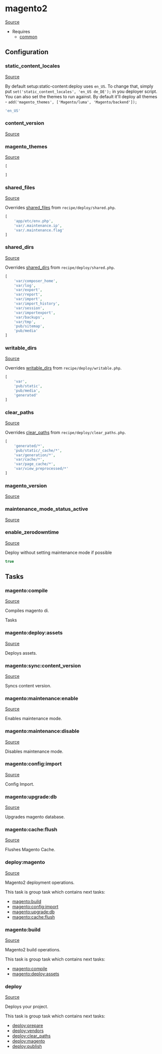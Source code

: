 <!-- DO NOT EDIT THIS FILE! -->
<!-- Instead edit recipe/magento2.php -->
<!-- Then run bin/docgen -->

# magento2

[Source](/recipe/magento2.php)

* Requires
  * [common](/docs/recipe/common.md)

## Configuration
### static_content_locales
[Source](https://github.com/deployphp/deployer/blob/master/recipe/magento2.php#L22)

By default setup:static-content:deploy uses `en_US`.
To change that, simply put `set('static_content_locales', 'en_US de_DE');`
in you deployer script.
You can also set the themes to run against. By default it'll deploy
all themes - `add('magento_themes', ['Magento/luma', 'Magento/backend']);`

```php title="Default value"
'en_US'
```


### content_version
[Source](https://github.com/deployphp/deployer/blob/master/recipe/magento2.php#L24)





### magento_themes
[Source](https://github.com/deployphp/deployer/blob/master/recipe/magento2.php#L28)



```php title="Default value"
[

]
```


### shared_files
[Source](https://github.com/deployphp/deployer/blob/master/recipe/magento2.php#L32)

Overrides [shared_files](/docs/recipe/deploy/shared.md#shared_files) from `recipe/deploy/shared.php`.



```php title="Default value"
[
    'app/etc/env.php',
    'var/.maintenance.ip',
    'var/.maintenance.flag'
]
```


### shared_dirs
[Source](https://github.com/deployphp/deployer/blob/master/recipe/magento2.php#L37)

Overrides [shared_dirs](/docs/recipe/deploy/shared.md#shared_dirs) from `recipe/deploy/shared.php`.



```php title="Default value"
[
    'var/composer_home',
    'var/log',
    'var/export',
    'var/report',
    'var/import',
    'var/import_history',
    'var/session',
    'var/importexport',
    'var/backups',
    'var/tmp',
    'pub/sitemap',
    'pub/media'
]
```


### writable_dirs
[Source](https://github.com/deployphp/deployer/blob/master/recipe/magento2.php#L51)

Overrides [writable_dirs](/docs/recipe/deploy/writable.md#writable_dirs) from `recipe/deploy/writable.php`.



```php title="Default value"
[
    'var',
    'pub/static',
    'pub/media',
    'generated'
]
```


### clear_paths
[Source](https://github.com/deployphp/deployer/blob/master/recipe/magento2.php#L57)

Overrides [clear_paths](/docs/recipe/deploy/clear_paths.md#clear_paths) from `recipe/deploy/clear_paths.php`.



```php title="Default value"
[
    'generated/*',
    'pub/static/_cache/*',
    'var/generation/*',
    'var/cache/*',
    'var/page_cache/*',
    'var/view_preprocessed/*'
]
```


### magento_version
[Source](https://github.com/deployphp/deployer/blob/master/recipe/magento2.php#L66)





### maintenance_mode_status_active
[Source](https://github.com/deployphp/deployer/blob/master/recipe/magento2.php#L73)





### enable_zerodowntime
[Source](https://github.com/deployphp/deployer/blob/master/recipe/magento2.php#L80)

Deploy without setting maintenance mode if possible

```php title="Default value"
true
```



## Tasks

### magento:compile
[Source](https://github.com/deployphp/deployer/blob/master/recipe/magento2.php#L84)

Compiles magento di.

Tasks


### magento:deploy:assets
[Source](https://github.com/deployphp/deployer/blob/master/recipe/magento2.php#L91)

Deploys assets.




### magento:sync:content_version
[Source](https://github.com/deployphp/deployer/blob/master/recipe/magento2.php#L104)

Syncs content version.




### magento:maintenance:enable
[Source](https://github.com/deployphp/deployer/blob/master/recipe/magento2.php#L114)

Enables maintenance mode.




### magento:maintenance:disable
[Source](https://github.com/deployphp/deployer/blob/master/recipe/magento2.php#L119)

Disables maintenance mode.




### magento:config:import
[Source](https://github.com/deployphp/deployer/blob/master/recipe/magento2.php#L124)

Config Import.




### magento:upgrade:db
[Source](https://github.com/deployphp/deployer/blob/master/recipe/magento2.php#L159)

Upgrades magento database.




### magento:cache:flush
[Source](https://github.com/deployphp/deployer/blob/master/recipe/magento2.php#L186)

Flushes Magento Cache.




### deploy:magento
[Source](https://github.com/deployphp/deployer/blob/master/recipe/magento2.php#L191)

Magento2 deployment operations.




This task is group task which contains next tasks:
* [magento:build](/docs/recipe/magento2.md#magentobuild)
* [magento:config:import](/docs/recipe/magento2.md#magentoconfigimport)
* [magento:upgrade:db](/docs/recipe/magento2.md#magentoupgradedb)
* [magento:cache:flush](/docs/recipe/magento2.md#magentocacheflush)


### magento:build
[Source](https://github.com/deployphp/deployer/blob/master/recipe/magento2.php#L199)

Magento2 build operations.




This task is group task which contains next tasks:
* [magento:compile](/docs/recipe/magento2.md#magentocompile)
* [magento:deploy:assets](/docs/recipe/magento2.md#magentodeployassets)


### deploy
[Source](https://github.com/deployphp/deployer/blob/master/recipe/magento2.php#L205)

Deploys your project.




This task is group task which contains next tasks:
* [deploy:prepare](/docs/recipe/common.md#deployprepare)
* [deploy:vendors](/docs/recipe/deploy/vendors.md#deployvendors)
* [deploy:clear_paths](/docs/recipe/deploy/clear_paths.md#deployclear_paths)
* [deploy:magento](/docs/recipe/magento2.md#deploymagento)
* [deploy:publish](/docs/recipe/common.md#deploypublish)


